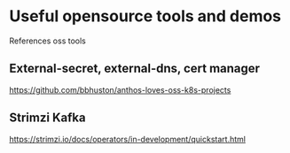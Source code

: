 # Useful opensource tools and demos
References oss tools
## External-secret, external-dns, cert manager 
https://github.com/bbhuston/anthos-loves-oss-k8s-projects 

## Strimzi Kafka 
https://strimzi.io/docs/operators/in-development/quickstart.html 
